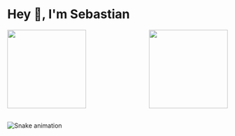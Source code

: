 <h1>Hey 👋, I'm Sebastian</h1>
<div>
   <img  height="180em" src="https://github-readme-stats.vercel.app/api?username=oscarltc&hide=issues&show_icons=true&theme=tokyonight&include_all_commits=true&count_private=true"/>
  <img align="right" height="180em" src="https://github-readme-stats.vercel.app/api/top-langs/?username=seroven&layout=compact&langs_count=16&theme=tokyonight"/>
</div>
<br>

![Snake animation](https://github.com/LuigiGF/LuigiGF/blob/output/github-contribution-grid-snake.svg)
